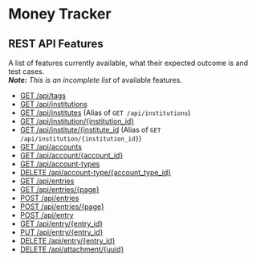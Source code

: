 # Money Tracker
## REST API Features

A list of features currently available, what their expected outcome is and test cases.  
_**Note:** This is an incomplete list_ of available features.

- [GET /api/tags](features/GET_API_TAGS.md)
- [GET /api/institutions](features/GET_API_INSTITUTIONS.md)
- [GET /api/institutes](features/GET_API_INSTITUTIONS.md) (Alias of `GET /api/institutions`)
- [GET /api/institution/{institution_id}](features/GET_API_INSTITUTION_INSTITUTIONID.md)
- [GET /api/institute/{institute_id](features/GET_API_INSTITUTION_INSTITUTIONID.md) (Alias of `GET /api/institution/{institution_id}`)
- [GET /api/accounts](features/GET_API_ACCOUNTS.md)
- [GET /api/account/{account_id}](features/GET_API_ACCOUNT_ACCOUNTID.md)
- [GET /api/account-types](features/GET_API_ACCOUNTTYPES.md)
- [DELETE /api/account-type/{account_type_id}](features/DELETE_API_ACCOUNTTYPE_ACCOUNTTYPEID.md)
- [GET /api/entries](features/GET_API_ENTRIES.md)
- [GET /api/entries/{page}](features/GET_API_ENTRIES.md)
- [POST /api/entries](features/POST_API_ENTRIES.md)
- [POST /api/entries/{page}](features/POST_API_ENTRIES.md)
- [POST /api/entry](features/POST_API_ENTRY.md)
- [GET /api/entry/{entry_id}](features/GET_API_ENTRY_ENTRYID.md)
- [PUT /api/entry/{entry_id}](features/PUT_API_ENTRY_ENTRYID.md)
- [DELETE /api/entry/{entry_id}](features/DELETE_API_ENTRY_ENTRYID.md)
- [DELETE /api/attachment/{uuid}](features/DELETE_API_ATTACHMENT_UUID.md)